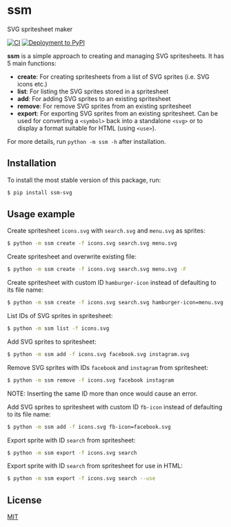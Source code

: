# ssm

SVG spritesheet maker

[![CI](https://github.com/obeezzy/ssm/actions/workflows/main.yml/badge.svg)](https://github.com/obeezzy/ssm/actions/workflows/main.yml)
[![Deployment to PyPI](https://github.com/obeezzy/ssm/actions/workflows/deploy.yml/badge.svg?branch=v0.0.1)](https://github.com/obeezzy/ssm/actions/workflows/deploy.yml)

__ssm__ is a simple approach to creating and managing SVG spritesheets. It has 5 main functions:

* __create__: For creating spritesheets from a list of SVG sprites (i.e. SVG icons etc.)
* __list__: For listing the SVG sprites stored in a spritesheet
* __add__: For adding SVG sprites to an existing spritesheet
* __remove__: For remove SVG sprites from an existing spritesheet
* __export__: For exporting SVG sprites from an existing spritesheet. Can be used for converting a `<symbol>` back into a standalone `<svg>` or to display a format suitable for HTML (using `<use>`).

For more details, run `python -m ssm -h` after installation.

## Installation
To install the most stable version of this package, run:
```bash
$ pip install ssm-svg
```

## Usage example

Create spritesheet `icons.svg` with `search.svg` and `menu.svg` as sprites:

```bash
$ python -m ssm create -f icons.svg search.svg menu.svg
```

Create spritesheet and overwrite existing file:

```bash
$ python -m ssm create -f icons.svg search.svg menu.svg -F
```

Create spritesheet with custom ID `hamburger-icon` instead of defaulting to its file name:

```bash
$ python -m ssm create -f icons.svg search.svg hamburger-icon=menu.svg
```

List IDs of SVG sprites in spritesheet:

```bash
$ python -m ssm list -f icons.svg
```

Add SVG sprites to spritesheet:

```bash
$ python -m ssm add -f icons.svg facebook.svg instagram.svg
```

Remove SVG sprites with IDs `facebook` and `instagram` from spritesheet:

```bash
$ python -m ssm remove -f icons.svg facebook instagram
```

NOTE: Inserting the same ID more than once would cause an error.

Add SVG sprites to spritesheet with custom ID `fb-icon` instead of defaulting to its file name:

```bash
$ python -m ssm add -f icons.svg fb-icon=facebook.svg
```

Export sprite with ID `search` from spritesheet:

```bash
$ python -m ssm export -f icons.svg search
```

Export sprite with ID `search` from spritesheet for use in HTML:

```bash
$ python -m ssm export -f icons.svg search --use
```

## License

[MIT](https://choosealicense.com/licenses/mit/)
